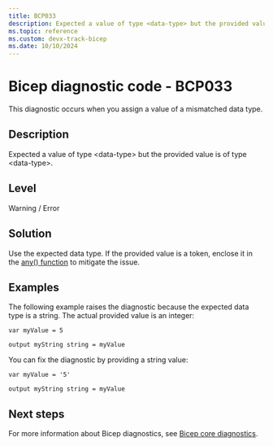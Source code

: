 ```yaml
---
title: BCP033
description: Expected a value of type <data-type> but the provided value is of type <data-type>.
ms.topic: reference
ms.custom: devx-track-bicep
ms.date: 10/10/2024
---
```


# Bicep diagnostic code - BCP033

This diagnostic occurs when you assign a value of a mismatched data type.

## Description

Expected a value of type &lt;data-type> but the provided value is of type &lt;data-type>.

## Level

Warning / Error

## Solution

Use the expected data type. If the provided value is a token, enclose it in the [any() function](../bicep-functions-any.md) to mitigate the issue.

## Examples

The following example raises the diagnostic because the expected data type is a string. The actual provided value is an integer:

```bicep
var myValue = 5

output myString string = myValue
```

You can fix the diagnostic by providing a string value:

```bicep
var myValue = '5'

output myString string = myValue
```

## Next steps

For more information about Bicep diagnostics, see [Bicep core diagnostics](../bicep-core-diagnostics.md).